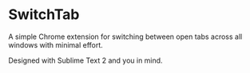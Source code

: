 SwitchTab
=========
A simple Chrome extension for switching between open tabs across all windows with minimal effort.

Designed with Sublime Text 2 and you in mind.
